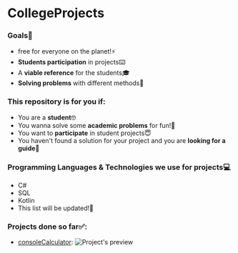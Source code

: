 # CollegeProjects
### Goals🎯
- free for everyone on the planet!⚡
- **Students participation** in projects⌨️
- A **viable reference** for the students🎓
- **Solving problems** with different methods🧠 

### This repository is for you if:
- You are a **student**🤓
- You wanna solve some **academic problems** for fun!👾
- You want to **participate** in student projects😇
- You haven't found a solution for your project and you are **looking for a guide**🤯


### Programming Languages & Technologies we use for projects💻
- C# 
- SQL
- Kotlin
- This list will be updated!💯

### Projects done so far✅:
- [consoleCalculator](https://github.com/MehdiArman/CollegeProjects/tree/main/C%23/loops/consoleCalculator):
![Project's preview](https://github.com/MehdiArman/CollegeProjects/blob/main/C%23/loops/consoleCalculator/consoleCalculator.png)
